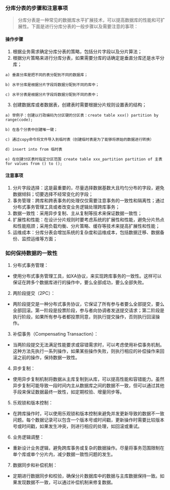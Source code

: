 ### 分库分表的步骤和注意事项

  > 分库分表是一种常见的数据库水平扩展技术，可以提高数据库的性能和可扩展性。下面是进行分库分表的一般步骤以及需要注意的事项：

#### 操作步骤
  1. 根据业务需求确定分库分表的策略，包括分片字段以及分片算法；
  2. 根据分片策略来进行分库分表，如果需要分库的话确定是垂直分库还是水平分库；

    a) 垂直分库是把不同的表分配到不同的数据库；
  
    b) 水平分库是根据分片字段将数据分配到不同的库中；

    c) 水平分表是根据分片字段将数据分配到不同的表中；

  3. 创建数据库或者数据表，创建表时需要根据分片规则设置表的结构；
  
    a) 举例子：创建以行政编码为分区键的分区表：create table xxx() partition by range(code);
    
    b) 在各个分表中创建唯一键；
    
    c) 通过copy命令将文件导入到临时表（创建临时表是为了能够将原始的数据进行转换）
    
    d) insert into from 临时表
    
    e) 在创建分区表时指定分区范围 create table xxx_partition partition of 主表 for values from () to ();

#### 注意事项
  1. 分片字段选择：这是最重要的，尽量选择数据基数大且均匀分布的字段，避免数据倾斜；切要选择不经常变化的字段；
  2. 事务管理：跨库和跨表事务的处理仅仅需要注意事务的一致性和隔离性；通过分布式事务管理工具或者改变业务逻辑处理跨库事务；
  3. 数据一致性：采用异步复制、主从复制等技术来保证数据一致性；
  4. 扩展性和性能：在设计分片规则时要考虑系统的扩展性和性能，避免分片热点和性能瓶颈；采用负载均衡、分片策略、缓存等技术来提高扩展性和性能；
  5. 运维成本：分库分表会增加系统的复杂度和运维成本，包括数据迁移、数据备份、监控运维等方面；

### 如何保持数据的一致性


 1. 分布式事务管理：

 - 使用分布式事务管理工具，如XA协议，来实现跨库事务的一致性。这样可以保证在跨多个数据库进行的操作中，要么全部成功，要么全部失败。
 2. 两阶段提交（2PC）：

 - 两阶段提交是一种分布式事务协议，它保证了所有参与者要么全部提交，要么全部回滚。第一阶段是投票阶段，参与者向协调者发送提交请求；第二阶段是执行阶段，如果所有参与者都投票同意，则执行提交操作，否则执行回滚操作。
 3. 补偿事务（Compensating Transaction）：

  - 当两阶段提交无法满足性能要求或容错需求时，可以考虑使用补偿事务机制。这种方法先执行一系列操作，如果某些操作失败，则执行相应的补偿操作来回滚之前的操作，保持数据一致性。
 4. 异步复制：

  - 使用异步复制机制将数据从主库复制到从库，可以提高性能和容错能力。虽然异步复制可能导致一段时间内主从数据库之间的数据不一致，但可以通过其他手段来保证数据最终一致性，如定期校验、增量同步等。
 5. 乐观锁和版本控制：

  - 在跨库操作时，可以使用乐观锁和版本控制来避免并发更新导致的数据不一致问题。每个数据记录可以包含一个版本号或时间戳，更新操作时需要比较版本号或时间戳，如果发生冲突，则进行相应的处理，如回滚或重试。
 6. 业务逻辑调整：

  - 重新设计业务逻辑，避免跨库事务或复杂的数据操作。尽量将事务范围限制在单个库或单个分片内，减少数据一致性问题的发生。
 7. 数据同步和补偿机制：

  - 定期进行数据同步和校验，确保分片数据库中的数据与主库数据保持一致。如果发现数据不一致，可以通过补偿机制来修复数据。
